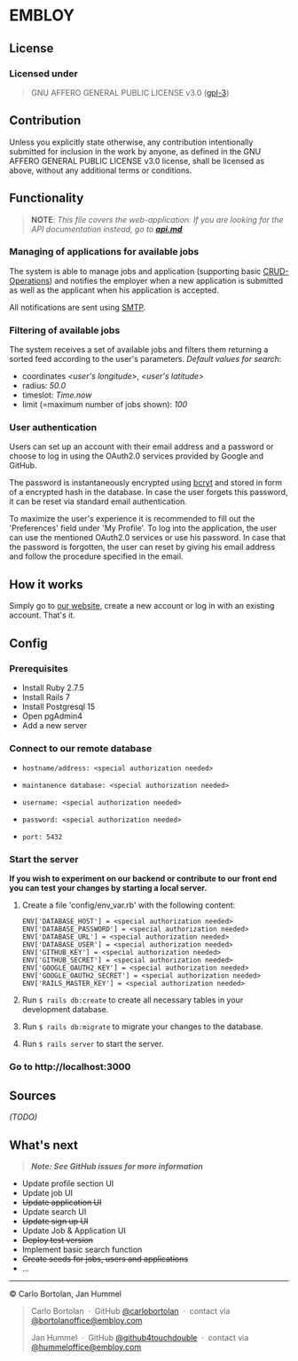 <h1>EMBLOY</h1>

## License

### Licensed under

> GNU AFFERO GENERAL PUBLIC LICENSE v3.0 ([gpl-3](https://www.gnu.org/licenses/gpl-3.0.en.html))

## Contribution

Unless you explicitly state otherwise, any contribution intentionally submitted for inclusion in the work by anyone, as
defined in the GNU AFFERO GENERAL PUBLIC LICENSE v3.0 license, shall be licensed as above, without any additional terms
or conditions.

## Functionality

> __NOTE__: _This file covers the web-application. If you are looking for the API documentation instead, go to_
___[api.md](app/controllers/api/v0/api.md)___

### Managing of applications for available jobs

The system is able to manage jobs and application (supporting
basic [CRUD-Operations](https://www.javatpoint.com/crud-operations-in-sql)) and notifies the employer when a new
application is submitted as well as the applicant when his application is accepted.

All notifications are sent using [SMTP](https://en.wikipedia.org/wiki/Simple_Mail_Transfer_Protocol).

### Filtering of available jobs

The system receives a set of available jobs and filters them returning a sorted feed according to the user's parameters.
_Default values for search_:

- coordinates *<user's longitude>*, *<user's latitude>*
- radius: *50.0*
- timeslot: *Time.now*
- limit (=maximum number of jobs shown): *100*

### User authentication

Users can set up an account with their email address and a password or choose to log in using the OAuth2.0 services
provided by Google and GitHub.

The password is instantaneously encrypted using  [bcryt](https://en.wikipedia.org/wiki/Bcrypt) and stored in form of a
encrypted hash in the database. In case the user forgets this password, it can be reset via standard email
authentication.

To maximize the user's experience it is recommended to fill out the 'Preferences' field under 'My Profile'.
To log into the application, the user can use the mentioned OAuth2.0 services or use his password. In case that the
password is forgotten, the user can reset by giving his email address and follow the procedure specified in the email.

## How it works

Simply go to [our website](http://embloy.com/), create a new account or log in with an existing account. That's it.

## Config

### Prerequisites

- Install Ruby 2.7.5
- Install Rails 7
- Install Postgresql 15
- Open pgAdmin4
- Add a new server

### Connect to our remote database

-     hostname/address: <special authorization needed>
-     maintanence database: <special authorization needed>
-     username: <special authorization needed>
-     password: <special authorization needed>
-     port: 5432

### Start the server

**If you wish to experiment on our backend or contribute to our front end you can test your changes by starting a local
server.**

1. Create a file 'config/env_var.rb' with the following content:

   ```
   ENV['DATABASE_HOST'] = <special authorization needed>
   ENV['DATABASE_PASSWORD'] = <special authorization needed>
   ENV['DATABASE_URL'] = <special authorization needed>
   ENV['DATABASE_USER'] = <special authorization needed>
   ENV['GITHUB_KEY'] = <special authorization needed>
   ENV['GITHUB_SECRET'] = <special authorization needed>
   ENV['GOOGLE_OAUTH2_KEY'] = <special authorization needed>
   ENV['GOOGLE_OAUTH2_SECRET'] = <special authorization needed>
   ENV['RAILS_MASTER_KEY'] = <special authorization needed>
    ```

1. Run ``$ rails db:create`` to create all necessary tables in your development database.
2. Run ``$ rails db:migrate`` to migrate your changes to the database.
5. Run ``$ rails server`` to start the server.

### Go to http://localhost:3000

## Sources

*(TODO)*

## What's next

> ___Note: See GitHub issues for more information___

- Update profile section UI
- Update job UI
- ~~Update application UI~~
- Update search UI
- ~~Update sign up UI~~
- Update Job & Application UI
- ~~Deploy test version~~
- Implement basic search function
- ~~Create seeds for jobs, users and applications~~
- ...

---
© Carlo Bortolan, Jan Hummel

> Carlo Bortolan &nbsp;&middot;&nbsp;
> GitHub [@carlobortolan](https://github.com/carlobortolan) &nbsp;&middot;&nbsp;
> contact via [@bortolanoffice@embloy.com](bortolanoffice@embloy.com)
>
> Jan Hummel &nbsp;&middot;&nbsp;
> GitHub [@github4touchdouble](https://github.com/github4touchdouble) &nbsp;&middot;&nbsp;
> contact via [@hummeloffice@embloy.com](hummeloffice@embloy.com)
